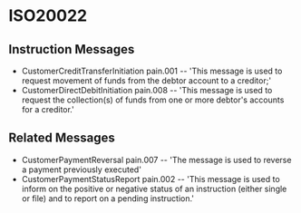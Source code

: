 # ISO20022

## Instruction Messages 
- CustomerCreditTransferInitiation	pain.001 -- 'This message is used to request movement of funds from the debtor account to a creditor;'
- CustomerDirectDebitInitiation	pain.008 -- 'This message is used to request the collection(s) of funds from one or more debtor's accounts for a creditor.'

## Related Messages
- CustomerPaymentReversal	pain.007 -- 'The message is used to reverse a payment previously executed'
- CustomerPaymentStatusReport 	pain.002 -- 'This message is used to inform on the positive or negative status of an instruction (either single or file) and to report on a pending instruction.'

## 
